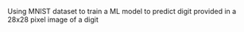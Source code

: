 Using MNIST dataset to train a ML model to predict digit provided in a 28x28 pixel image of a digit
